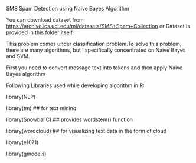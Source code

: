 SMS Spam Detection using Naive Bayes Algorithm

You can download dataset from https://archive.ics.uci.edu/ml/datasets/SMS+Spam+Collection or Dataset is provided in this folder itself.

This problem comes under classification problem.To solve this problem, there are many algorithms, but I specifically concentrated on Naive Bayes and SVM.

First you need to convert message text into tokens and then apply Naive Bayes algorithm

Following Libraries used while developing algorithm in R:

library(NLP)

library(tm) ## for text mining

library(SnowballC) ## provides wordstem() function

library(wordcloud) ## for visualizing text data in the form of cloud

library(e1071)      

library(gmodels)


